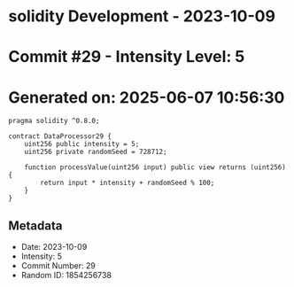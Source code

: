 ﻿# solidity Development - 2023-10-09
# Commit #29 - Intensity Level: 5
# Generated on: 2025-06-07 10:56:30
```solidity
pragma solidity ^0.8.0;

contract DataProcessor29 {
    uint256 public intensity = 5;
    uint256 private randomSeed = 728712;

    function processValue(uint256 input) public view returns (uint256) {
        return input * intensity + randomSeed % 100;
    }
}
```
## Metadata
- Date: 2023-10-09
- Intensity: 5
- Commit Number: 29
- Random ID: 1854256738
